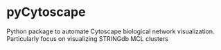 # pyCytoscape
Python package to automate Cytoscape biological network visualization. Particularly focus on visualizing STRINGdb MCL clusters
